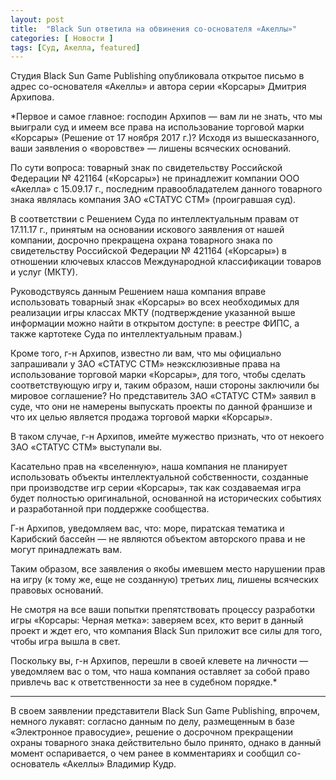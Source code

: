 ```yaml
---
layout: post
title:  "Black Sun ответила на обвинения со-основателя «Акеллы»"
categories: [ Новости ]
tags: [Суд, Акелла, featured]
---
```

Студия Black Sun Game Publishing опубликовала открытое письмо в адрес со-основателя «Акеллы» и автора серии «Корсары» Дмитрия Архипова.

*Первое и самое главное: господин Архипов — вам ли не знать, что мы выиграли суд и имеем все права на использование торговой марки «Корсары» (Решение от 17 ноября 2017 г.)? Исходя из вышесказанного, ваши заявления о «воровстве» — лишены всяческих оснований.

По сути вопроса: товарный знак по свидетельству Российской Федерации № 421164 («Корсары») не принадлежит компании ООО «Акелла» с 15.09.17 г., последним правообладателем данного товарного знака являлась компания ЗАО «СТАТУС СТМ» (проигравшая суд).

В соответствии с Решением Суда по интеллектуальным правам от 17.11.17 г., принятым на основании искового заявления от нашей компании, досрочно прекращена охрана товарного знака по свидетельству Российской Федерации № 421164 («Корсары») в отношении ключевых классов Международной классификации товаров и услуг (МКТУ).

Руководствуясь данным Решением наша компания вправе использовать товарный знак «Корсары» во всех необходимых для реализации игры классах МКТУ (подтверждение указанной выше информации можно найти в открытом доступе: в реестре ФИПС, а также картотеке Суда по интеллектуальным правам.)

Кроме того, г-н Архипов, известно ли вам, что мы официально запрашивали у ЗАО «СТАТУС СТМ» неэксклюзивные права на использование торговой марки «Корсары», для того, чтобы сделать соответствующую игру и, таким образом, наши стороны заключили бы мировое соглашение? Но представитель ЗАО «СТАТУС СТМ» заявил в суде, что они не намерены выпускать проекты по данной франшизе и что их целью является продажа торговой марки «Корсары».

В таком случае, г-н Архипов, имейте мужество признать, что от некоего ЗАО «СТАТУС СТМ» выступали вы.

Касательно прав на «вселенную», наша компания не планирует использовать объекты интеллектуальной собственности, созданные при производстве игр серии «Корсары», так как создаваемая игра будет полностью оригинальной, основанной на исторических событиях и разработанной при поддержке сообщества.

Г-н Архипов, уведомляем вас, что: море, пиратская тематика и Карибский бассейн — не являются объектом авторского права и не могут принадлежать вам.

Таким образом, все заявления о якобы имевшем место нарушении прав на игру (к тому же, еще не созданную) третьих лиц, лишены всяческих правовых оснований.

Не смотря на все ваши попытки препятствовать процессу разработки игры «Корсары: Черная метка»: заверяем всех, кто верит в данный проект и ждет его, что компания Black Sun приложит все силы для того, чтобы игра вышла в свет.

Поскольку вы, г-н Архипов, перешли в своей клевете на личности — уведомляем вас о том, что наша компания оставляет за собой право привлечь вас к ответственности за нее в судебном порядке.*

***

В своем заявлении представители Black Sun Game Publishing, впрочем, немного лукавят: согласно данным по делу, размещенным в базе «Электронное правосудие», решение о досрочном прекращении охраны товарного знака действительно было принято, однако в данный момент оспаривается, о чем ранее в комментариях и сообщил со-основатель «Акеллы» Владимир Кудр.